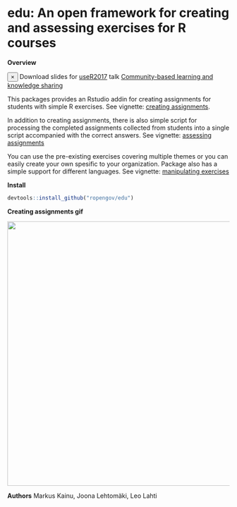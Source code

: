 edu: An open framework for creating and assessing exercises for R courses
===================================================

**Overview**

<div class="alert alert-dismissible alert-info">
  <button type="button" class="close" data-dismiss="alert">&times;</button>
  Download slides for <a href = "https://user2017.brussels/">useR2017</a> talk <a href = "http://software.markuskainu.fi/ropengov/user2017_slides/slides.pdf">Community-based learning and knowledge sharing</a>
  </div>

This packages provides an Rstudio addin for creating assignments for students with simple R exercises. See vignette: [creating assignments](https://ropengov.github.io/edu/articles/a_creating_assignments.html). 

In addition to creating assignments, there is also simple script for processing the completed assignments collected from students into a single script accompanied with the correct answers. See vignette: [assessing assignments](https://ropengov.github.io/edu/articles/b_assessing_assignments.html)

You can use the pre-existing exercises covering multiple themes or you can easily create your own spesific to your organization. Package also has a simple support for different languages. See vignette: [manipulating exercises](https://ropengov.github.io/edu/articles/c_manipulating_exercises.html)

**Install**

```r
devtools::install_github("ropengov/edu")
```


**Creating assignments gif**

<img src="http://software.markuskainu.fi/ropengov/edu/edu_create.gif" width = 600/>

**Authors** Markus Kainu, Joona Lehtomäki, Leo Lahti




